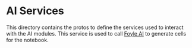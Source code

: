 # AI Services

This directory contains the protos to define the services used to interact with
the AI modules. This service is used to call [Foyle AI](https://foyle.io) to
generate cells for the notebook.

